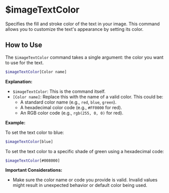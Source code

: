 # $imageTextColor

Specifies the fill and stroke color of the text in your image. This command allows you to customize the text's appearance by setting its color.

## How to Use

The `$imageTextColor` command takes a single argument: the color you want to use for the text.

```bash
$imageTextColor[Color name]
```

**Explanation:**

*   `$imageTextColor`:  This is the command itself.
*   `[Color name]`:  Replace this with the name of a valid color. This could be:
    *   A standard color name (e.g., `red`, `blue`, `green`).
    *   A hexadecimal color code (e.g., `#FF0000` for red).
    *   An RGB color code (e.g., `rgb(255, 0, 0)` for red).

**Example:**

To set the text color to blue:

```bash
$imageTextColor[blue]
```

To set the text color to a specific shade of green using a hexadecimal code:

```bash
$imageTextColor[#008000]
```

**Important Considerations:**

*   Make sure the color name or code you provide is valid. Invalid values might result in unexpected behavior or default color being used.